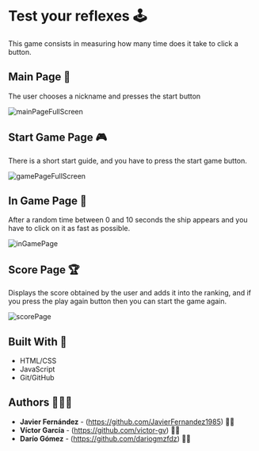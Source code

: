 # Test your reflexes 🕹️

This game consists in measuring how many time does it take to click a button.

## Main Page 💾

The user chooses a nickname and presses the start button

![mainPageFullScreen](https://user-images.githubusercontent.com/100567655/165576924-acb3d176-31d3-4ad2-a518-1555ad8a9afa.png)

## Start Game Page 🎮

There is a short start guide, and you have to press the start game button.

![gamePageFullScreen](https://user-images.githubusercontent.com/100567655/165594752-b7cea7fc-0abc-4997-a148-85f7377b726a.png)

## In Game Page 👾

After a random time between 0 and 10 seconds the ship appears and you have to click on it as fast as possible.

![inGamePage](https://user-images.githubusercontent.com/100567655/165617501-9a3d225a-b858-416d-98be-6f7d03ec38f3.png)

## Score Page 🏆

Displays the score obtained by the user and adds it into the ranking, and if you press the play again button then you can start the game again.

![scorePage](https://user-images.githubusercontent.com/100567655/165594788-338c266d-14da-45d5-bbc3-448a55f4f428.png)

## Built With 📵

* HTML/CSS
* JavaScript
* Git/GitHub

## Authors 👨🏽‍💻

* **Javier Fernández** - (https://github.com/JavierFernandez1985) 🧙🏽
* **Víctor García** - (https://github.com/victor-gv) 🧛‍♂️
* **Darío Gómez** - (https://github.com/dariogmzfdz) 🦸‍♂️
